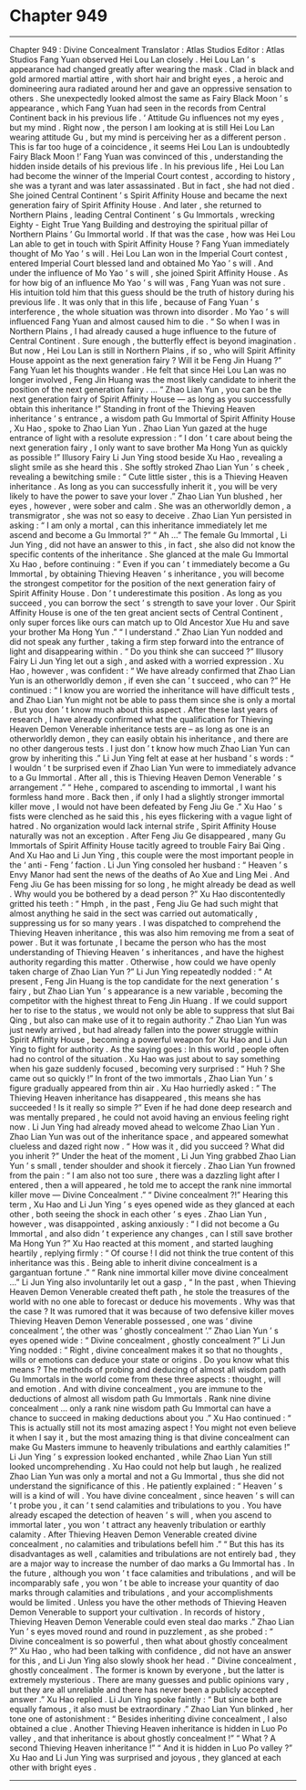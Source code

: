 
# Chapter 949


---

Chapter 949 : Divine Concealment
Translator :
Atlas Studios
Editor :
Atlas Studios
Fang Yuan observed Hei Lou Lan closely .
Hei Lou Lan ’ s appearance had changed greatly after wearing the mask .
Clad in black and gold armored martial attire , with short hair and bright eyes , a heroic and domineering aura radiated around her and gave an oppressive sensation to others .
She unexpectedly looked almost the same as Fairy Black Moon ’ s appearance , which Fang Yuan had seen in the records from Central Continent back in his previous life .
‘ Attitude Gu influences not my eyes , but my mind . Right now , the person I am looking at is still Hei Lou Lan wearing attitude Gu , but my mind is perceiving her as a different person . This is far too huge of a coincidence , it seems Hei Lou Lan is undoubtedly Fairy Black Moon !’
Fang Yuan was convinced of this , understanding the hidden inside details of his previous life .
In his previous life , Hei Lou Lan had become the winner of the Imperial Court contest , according to history , she was a tyrant and was later assassinated .
But in fact , she had not died .
She joined Central Continent ’ s Spirit Affinity House and became the next generation fairy of Spirit Affinity House . And later , she returned to Northern Plains , leading Central Continent ’ s Gu Immortals , wrecking Eighty - Eight True Yang Building and destroying the spiritual pillar of Northern Plains ’ Gu Immortal world .
If that was the case , how was Hei Lou Lan able to get in touch with Spirit Affinity House ?
Fang Yuan immediately thought of Mo Yao ’ s will .
Hei Lou Lan won in the Imperial Court contest , entered Imperial Court blessed land and obtained Mo Yao ’ s will . And under the influence of Mo Yao ’ s will , she joined Spirit Affinity House .
As for how big of an influence Mo Yao ’ s will was , Fang Yuan was not sure .
His intuition told him that this guess should be the truth of history during his previous life .
It was only that in this life , because of Fang Yuan ’ s interference , the whole situation was thrown into disorder . Mo Yao ’ s will influenced Fang Yuan and almost caused him to die .
“ So when I was in Northern Plains , I had already caused a huge influence to the future of Central Continent . Sure enough , the butterfly effect is beyond imagination . But now , Hei Lou Lan is still in Northern Plains , if so , who will Spirit Affinity House appoint as the next generation fairy ? Will it be Feng Jin Huang ?”
Fang Yuan let his thoughts wander .
He felt that since Hei Lou Lan was no longer involved , Feng Jin Huang was the most likely candidate to inherit the position of the next generation fairy .
…
“ Zhao Lian Yun , you can be the next generation fairy of Spirit Affinity House — as long as you successfully obtain this inheritance !” Standing in front of the Thieving Heaven inheritance ’ s entrance , a wisdom path Gu Immortal of Spirit Affinity House , Xu Hao , spoke to Zhao Lian Yun .
Zhao Lian Yun gazed at the huge entrance of light with a resolute expression : “ I don ’ t care about being the next generation fairy , I only want to save brother Ma Hong Yun as quickly as possible !”
Illusory Fairy Li Jun Ying stood beside Xu Hao , revealing a slight smile as she heard this .
She softly stroked Zhao Lian Yun ’ s cheek , revealing a bewitching smile : “ Cute little sister , this is a Thieving Heaven inheritance . As long as you can successfully inherit it , you will be very likely to have the power to save your lover .”
Zhao Lian Yun blushed , her eyes , however , were sober and calm .
She was an otherworldly demon , a transmigrator , she was not so easy to deceive .
Zhao Lian Yun persisted in asking : “ I am only a mortal , can this inheritance immediately let me ascend and become a Gu Immortal ?”
“ Ah …” The female Gu Immortal , Li Jun Ying , did not have an answer to this , in fact , she also did not know the specific contents of the inheritance .
She glanced at the male Gu Immortal Xu Hao , before continuing : “ Even if you can ’ t immediately become a Gu Immortal , by obtaining Thieving Heaven ’ s inheritance , you will become the strongest competitor for the position of the next generation fairy of Spirit Affinity House . Don ’ t underestimate this position . As long as you succeed , you can borrow the sect ’ s strength to save your lover . Our Spirit Affinity House is one of the ten great ancient sects of Central Continent , only super forces like ours can match up to Old Ancestor Xue Hu and save your brother Ma Hong Yun .”
“ I understand .” Zhao Lian Yun nodded and did not speak any further , taking a firm step forward into the entrance of light and disappearing within .
“ Do you think she can succeed ?” Illusory Fairy Li Jun Ying let out a sigh , and asked with a worried expression .
Xu Hao , however , was confident : “ We have already confirmed that Zhao Lian Yun is an otherworldly demon , if even she can ’ t succeed , who can ?”
He continued : “ I know you are worried the inheritance will have difficult tests , and Zhao Lian Yun might not be able to pass them since she is only a mortal . But you don ’ t know much about this aspect . After these last years of research , I have already confirmed what the qualification for Thieving Heaven Demon Venerable inheritance tests are – as long as one is an otherworldly demon , they can easily obtain his inheritance , and there are no other dangerous tests . I just don ’ t know how much Zhao Lian Yun can grow by inheriting this .”
Li Jun Ying felt at ease at her husband ’ s words : “ I wouldn ’ t be surprised even if Zhao Lian Yun were to immediately advance to a Gu Immortal . After all , this is Thieving Heaven Demon Venerable ’ s arrangement .”
“ Hehe , compared to ascending to immortal , I want his formless hand more . Back then , if only I had a slightly stronger immortal killer move , I would not have been defeated by Feng Jiu Ge .” Xu Hao ’ s fists were clenched as he said this , his eyes flickering with a vague light of hatred .
No organization would lack internal strife , Spirit Affinity House naturally was not an exception .
After Feng Jiu Ge disappeared , many Gu Immortals of Spirit Affinity House tacitly agreed to trouble Fairy Bai Qing .
And Xu Hao and Li Jun Ying , this couple were the most important people in the ‘ anti - Feng ’ faction .
Li Jun Ying consoled her husband : “ Heaven ’ s Envy Manor had sent the news of the deaths of Ao Xue and Ling Mei . And Feng Jiu Ge has been missing for so long , he might already be dead as well . Why would you be bothered by a dead person ?”
Xu Hao discontentedly gritted his teeth : “ Hmph , in the past , Feng Jiu Ge had such might that almost anything he said in the sect was carried out automatically , suppressing us for so many years . I was dispatched to comprehend the Thieving Heaven inheritance , this was also him removing me from a seat of power . But it was fortunate , I became the person who has the most understanding of Thieving Heaven ’ s inheritances , and have the highest authority regarding this matter . Otherwise , how could we have openly taken charge of Zhao Lian Yun ?”
Li Jun Ying repeatedly nodded : “ At present , Feng Jin Huang is the top candidate for the next generation ’ s fairy , but Zhao Lian Yun ’ s appearance is a new variable , becoming the competitor with the highest threat to Feng Jin Huang . If we could support her to rise to the status , we would not only be able to suppress that slut Bai Qing , but also can make use of it to regain authority .”
Zhao Lian Yun was just newly arrived , but had already fallen into the power struggle within Spirit Affinity House , becoming a powerful weapon for Xu Hao and Li Jun Ying to fight for authority .
As the saying goes : In this world , people often had no control of the situation .
Xu Hao was just about to say something when his gaze suddenly focused , becoming very surprised : “ Huh ? She came out so quickly !”
In front of the two immortals , Zhao Lian Yun ’ s figure gradually appeared from thin air .
Xu Hao hurriedly asked : “ The Thieving Heaven inheritance has disappeared , this means she has succeeded ! Is it really so simple ?”
Even if he had done deep research and was mentally prepared , he could not avoid having an envious feeling right now .
Li Jun Ying had already moved ahead to welcome Zhao Lian Yun .
Zhao Lian Yun was out of the inheritance space , and appeared somewhat clueless and dazed right now .
“ How was it , did you succeed ? What did you inherit ?” Under the heat of the moment , Li Jun Ying grabbed Zhao Lian Yun ’ s small , tender shoulder and shook it fiercely .
Zhao Lian Yun frowned from the pain : “ I am also not too sure , there was a dazzling light after I entered , then a will appeared , he told me to accept the rank nine immortal killer move — Divine Concealment .”
“ Divine concealment ?!” Hearing this term , Xu Hao and Li Jun Ying ’ s eyes opened wide as they glanced at each other , both seeing the shock in each other ’ s eyes .
Zhao Lian Yun , however , was disappointed , asking anxiously : “ I did not become a Gu Immortal , and also didn ’ t experience any changes , can I still save brother Ma Hong Yun ?”
Xu Hao reacted at this moment , and started laughing heartily , replying firmly : “ Of course ! I did not think the true content of this inheritance was this . Being able to inherit divine concealment is a gargantuan fortune .”
“ Rank nine immortal killer move divine concealment …” Li Jun Ying also involuntarily let out a gasp , “ In the past , when Thieving Heaven Demon Venerable created theft path , he stole the treasures of the world with no one able to forecast or deduce his movements . Why was that the case ? It was rumored that it was because of two defensive killer moves Thieving Heaven Demon Venerable possessed , one was ‘ divine concealment ’, the other was ‘ ghostly concealment ’.”
Zhao Lian Yun ’ s eyes opened wide : “ Divine concealment , ghostly concealment ?”
Li Jun Ying nodded : “ Right , divine concealment makes it so that no thoughts , wills or emotions can deduce your state or origins . Do you know what this means ? The methods of probing and deducing of almost all wisdom path Gu Immortals in the world come from these three aspects : thought , will and emotion . And with divine concealment , you are immune to the deductions of almost all wisdom path Gu Immortals . Rank nine divine concealment … only a rank nine wisdom path Gu Immortal can have a chance to succeed in making deductions about you .”
Xu Hao continued : “ This is actually still not its most amazing aspect ! You might not even believe it when I say it , but the most amazing thing is that divine concealment can make Gu Masters immune to heavenly tribulations and earthly calamities !”
Li Jun Ying ’ s expression looked enchanted , while Zhao Lian Yun still looked uncomprehending .
Xu Hao could not help but laugh , he realized Zhao Lian Yun was only a mortal and not a Gu Immortal , thus she did not understand the significance of this .
He patiently explained : “ Heaven ’ s will is a kind of will . You have divine concealment , since heaven ’ s will can ’ t probe you , it can ’ t send calamities and tribulations to you . You have already escaped the detection of heaven ’ s will , when you ascend to immortal later , you won ’ t attract any heavenly tribulation or earthly calamity . After Thieving Heaven Demon Venerable created divine concealment , no calamities and tribulations befell him .”
“ But this has its disadvantages as well , calamities and tribulations are not entirely bad , they are a major way to increase the number of dao marks a Gu Immortal has . In the future , although you won ’ t face calamities and tribulations , and will be incomparably safe , you won ’ t be able to increase your quantity of dao marks through calamities and tribulations , and your accomplishments would be limited . Unless you have the other methods of Thieving Heaven Demon Venerable to support your cultivation . In records of history , Thieving Heaven Demon Venerable could even steal dao marks .”
Zhao Lian Yun ’ s eyes moved round and round in puzzlement , as she probed : “ Divine concealment is so powerful , then what about ghostly concealment ?”
Xu Hao , who had been talking with confidence , did not have an answer for this , and Li Jun Ying also slowly shook her head .
“ Divine concealment , ghostly concealment . The former is known by everyone , but the latter is extremely mysterious . There are many guesses and public opinions vary , but they are all unreliable and there has never been a publicly accepted answer .” Xu Hao replied .
Li Jun Ying spoke faintly : “ But since both are equally famous , it also must be extraordinary .”
Zhao Lian Yun blinked , her tone one of astonishment : “ Besides inheriting divine concealment , I also obtained a clue . Another Thieving Heaven inheritance is hidden in Luo Po valley , and that inheritance is about ghostly concealment !”
“ What ? A second Thieving Heaven inheritance !”
“ And it is hidden in Luo Po valley ?”
Xu Hao and Li Jun Ying was surprised and joyous , they glanced at each other with bright eyes .

---

